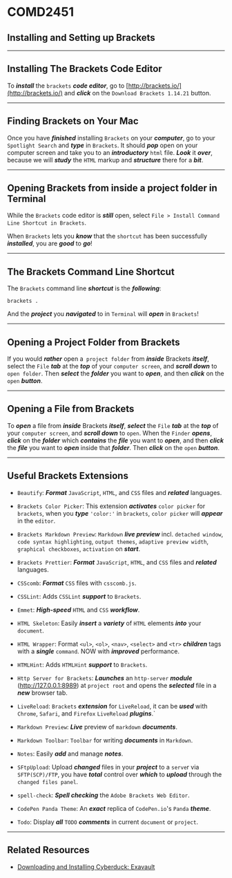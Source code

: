 <h1 class="capitalize">COMD2451</h1>
<h2 class="capitalize center">Installing and Setting up Brackets</h2>

---

<section class="section">
    <h2 class="sentence">Installing The Brackets Code Editor</h2>

To ***install*** the `brackets` ***code editor***, go to [http://brackets.io/](http://brackets.io/) and ***click*** on the `Download Brackets 1.14.21` button.

</section>

---

<section class="section">
    <h2 class="sentence">Finding Brackets on Your Mac</h2>

Once you have ***finished*** installing `Brackets` on your ***computer***, go to your `Spotlight Search` and ***type*** in `Brackets`. It should ***pop*** open on your computer screen and take you to an ***introductory*** `html` file. ***Look*** it ***over***, because we will ***study*** the `HTML` markup and ***structure*** there for a ***bit***.

</section>

---

<section class="section">
    <h2 class="sentence">Opening Brackets from inside a project folder in Terminal</h2>

While the `Brackets` code editor is ***still*** open, select `File > Install Command Line Shortcut in Brackets`.

When `Brackets` lets you ***know*** that the `shortcut` has been successfully ***installed***, you are ***good*** to ***go***!

</section>

---

<section class="section">
    <h2 class="sentence">The Brackets Command Line Shortcut</h2>

The `Brackets` command line ***shortcut*** is the ***following***:

```shell
brackets .
```

And the ***project*** you ***navigated*** to in `Terminal` will ***open*** in `Brackets`!

</section>

---

<section class="section">
    <h2 class="sentence">Opening a Project Folder from Brackets</h2>
    
If you would ***rather*** open a` project folder` from ***inside*** Brackets ***itself***,  select the `File` ***tab*** at the ***top*** of your `computer screen`, and ***scroll down*** to `open folder`. Then ***select*** the ***folder*** you want to ***open***, and then ***click*** on the `open` ***button***.

</section>

---

<section class="section">
    <h2 class="sentence">Opening a File from Brackets</h2>
    
To ***open*** a file from ***inside*** Brackets ***itself***, ***select*** the `File` ***tab*** at the ***top*** of your `computer screen`, and ***scroll down*** to `open`. When the `Finder` ***opens***, ***click*** on the ***folder*** which ***contains*** the ***file*** you want to ***open***, and then ***click*** the ***file*** you want to ***open*** inside that ***folder***. Then ***click*** on the `open` ***button***.

</section>

---

<section class="section">
    <h2 class="sentence">Useful Brackets Extensions</h2>

+ `Beautify`: ***Format*** `JavaScript`, `HTML`, and `CSS` files and ***related*** languages.

+ `Brackets Color Picker`: This extension ***activates*** `color picker` for `brackets`, when you ***type*** `'color:'` in `brackets`, `color picker` will ***appear*** in the `editor`.

+ `Brackets Markdown Preview`: `Markdown` ***live preview*** incl. `detached window`, `code syntax highlighting`, `output themes`, `adaptive preview width`, `graphical checkboxes`, `activation` on ***start***.

+ `Brackets Prettier`: ***Format*** `JavaScript`, `HTML`, and `CSS` files and ***related*** languages.

+ `CSScomb`: ***Format*** `CSS` files with `csscomb.js`.

+ `CSSLint`: Adds `CSSLint` ***support*** to `Brackets`.

+ `Emmet`: ***High-speed*** `HTML` and `CSS` ***workflow***.

+ `HTML Skeleton`: Easily ***insert*** a ***variety*** of `HTML` elements ***into*** your `document`.

+ `HTML Wrapper`: Format `<ul>`, `<ol>`, `<nav>`, `<select>` and `<tr>` ***children*** tags with a ***single*** `command`. NOW with ***improved*** performance.

+ `HTMLHint`: Adds `HTMLHint` ***support*** to `Brackets`.

+ `Http Server for Brackets`: ***Launches*** an `http-server` ***module*** (http://127.0.0.1:8989) at `project root` and opens the ***selected*** file in a ***new*** browser tab.

+ `LiveReload`: `Brackets` ***extension*** for `LiveReload`, it can be ***used*** with `Chrome`, `Safari`, and `Firefox` `LiveReload` ***plugins***.`

+ `Markdown Preview`: ***Live*** preview of `markdown` ***documents***.

+ `Markdown Toolbar`: `Toolbar` for writing ***documents*** in `Markdown`.

+ `Notes`: Easily ***add*** and manage ***notes***.

+ `SFtpUpload`: Upload ***changed*** files in your ***project*** to a `serve`r via `SFTP(SCP)/FTP`, you have ***total*** control over ***which*** to ***upload*** through the `changed files panel`.

+ `spell-check`: ***Spell checking*** the `Adobe Brackets Web Editor`.

+ `CodePen Panda Theme`: An ***exact*** replica of `CodePen.io`'s `Panda` ***theme***.

+ `Todo`: Display ***all*** `TODO` ***comments*** in current `document` or `project`.

</section>

---

<section class="section">
    <h2 class="sentence">Related Resources</h2>

+ [Downloading and Installing Cyberduck: Exavault](https://www.exavault.com/docs/ftp-clients/cyberduck/00-introduction)
</section>